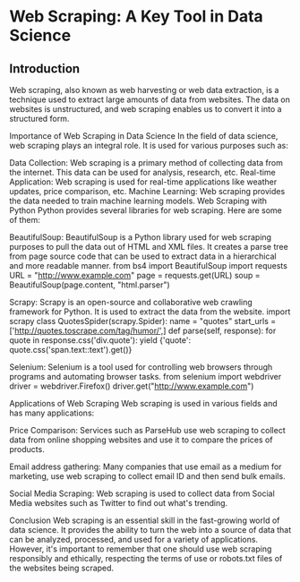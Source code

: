 # Web Scraping: A Key Tool in Data Science
## Introduction

Web scraping, also known as web harvesting or web data extraction, is a technique used to extract large amounts of data from websites. The data on websites is unstructured, and web scraping enables us to convert it into a structured form.

Importance of Web Scraping in Data Science
In the field of data science, web scraping plays an integral role. It is used for various purposes such as:

Data Collection: Web scraping is a primary method of collecting data from the internet. This data can be used for analysis, research, etc.
Real-time Application: Web scraping is used for real-time applications like weather updates, price comparison, etc.
Machine Learning: Web scraping provides the data needed to train machine learning models.
Web Scraping with Python
Python provides several libraries for web scraping. Here are some of them:

BeautifulSoup: BeautifulSoup is a Python library used for web scraping purposes to pull the data out of HTML and XML files. It creates a parse tree from page source code that can be used to extract data in a hierarchical and more readable manner.
from bs4 import BeautifulSoup
import requests
URL = "http://www.example.com"
page = requests.get(URL)
soup = BeautifulSoup(page.content, "html.parser")


        
Scrapy: Scrapy is an open-source and collaborative web crawling framework for Python. It is used to extract the data from the website.
import scrapy
class QuotesSpider(scrapy.Spider):
    name = "quotes"
    start_urls = ['http://quotes.toscrape.com/tag/humor/',]
    def parse(self, response):
        for quote in response.css('div.quote'):
            yield {'quote': quote.css('span.text::text').get()}


        
Selenium: Selenium is a tool used for controlling web browsers through programs and automating browser tasks.
from selenium import webdriver
driver = webdriver.Firefox()
driver.get("http://www.example.com")

        
Applications of Web Scraping
Web scraping is used in various fields and has many applications:

Price Comparison: Services such as ParseHub use web scraping to collect data from online shopping websites and use it to compare the prices of products.

Email address gathering: Many companies that use email as a medium for marketing, use web scraping to collect email ID and then send bulk emails.

Social Media Scraping: Web scraping is used to collect data from Social Media websites such as Twitter to find out what's trending.

Conclusion
Web scraping is an essential skill in the fast-growing world of data science. It provides the ability to turn the web into a source of data that can be analyzed, processed, and used for a variety of applications. However, it's important to remember that one should use web scraping responsibly and ethically, respecting the terms of use or robots.txt files of the websites being scraped.